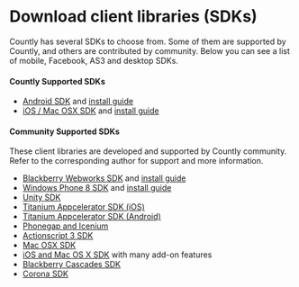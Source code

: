 # Download client libraries (SDKs)

Countly has several SDKs to choose from. Some of them are supported by Countly, and others are contributed by community.
Below you can see a list of mobile, Facebook, AS3 and desktop SDKs.

#### Countly Supported SDKs 

* [Android SDK](https://github.com/Countly/countly-sdk-android) and [install guide](/resources/installation/android)
* [iOS / Mac OSX SDK](https://github.com/Countly/countly-sdk-ios) and [install guide](/resources/installation/ios)

#### Community Supported SDKs

These client libraries are developed and supported by Countly community. Refer to the corresponding author for support
and more information.

* [Blackberry Webworks SDK](https://github.com/Countly/countly-sdk-blackberry-webworks) and [install guide](/resources/installation/blackberry-webworks)
* [Windows Phone 8 SDK](https://github.com/Countly/countly-sdk-windows-phone) and [install guide](/resources/installation/windows-phone)
* [Unity SDK](https://github.com/Countly/countly-sdk-unity)
* [Titanium Appcelerator SDK (iOS)](https://github.com/euforic/Titanium-Count.ly)
* [Titanium Appcelerator SDK (Android)](https://github.com/shivakumars/Titanium-Android-Count.ly)
* [Phonegap and Icenium](https://github.com/Countly/countly-sdk-js)
* [Actionscript 3 SDK](https://github.com/Countly/countly-sdk-as3) 
* [Mac OSX SDK](https://github.com/mrballoon/countly-sdk-osx)
* [iOS and Mac OS X SDK](https://github.com/benoitsan/countly-sdk-cocoa) with many add-on features
* [Blackberry Cascades SDK](https://github.com/craigmj/countly-sdk-blackberry10-cascades)
* [Corona SDK](https://github.com/brandontreb/Countly-Corona)
